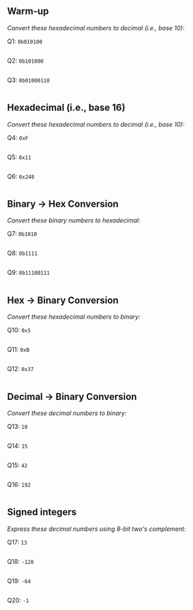 ## Warm-up 
_Convert these hexadecimal numbers to decimal (i.e., base 10):_

Q1: `0b010100`
```

```

Q2: `0b101000`
```

```

Q3: `0b01000110`
```

```

<div style="page-break-after: always;"></div>

## Hexadecimal (i.e., base 16)
_Convert these hexadecimal numbers to decimal (i.e., base 10):_

Q4: `0xF`
```

```

Q5: `0x11`
```

```

Q6: `0x248`
```

```

<div style="page-break-after: always;"></div>

## Binary -> Hex Conversion
_Convert these binary numbers to hexadecimal:_ 

Q7: `0b1010`
```

```

Q8: `0b1111`
```

```

Q9: `0b11100111`
```

```

<div style="page-break-after: always;"></div>

## Hex -> Binary Conversion
_Convert these hexadecimal numbers to binary:_

Q10: `0x5`
```

```

Q11: `0xB`
```

```

Q12: `0x37`
```

```

<div style="page-break-after: always;"></div>

## Decimal -> Binary Conversion
_Convert these decimal numbers to binary:_

Q13: `10`
```

```

Q14: `15`
```

```

Q15: `42`
```

```

Q16: `192`
```

```

<div style="page-break-after: always;"></div>

## Signed integers
_Express these decimal numbers using 8-bit two's complement:_

Q17: `13`
```

```

Q18: `-128`
```

```

Q19: `-64`
```

```

Q20: `-1`
```

```